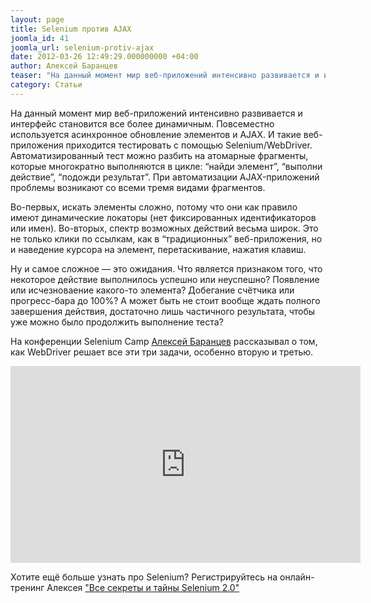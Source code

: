 ```yaml
---
layout: page
title: Selenium против AJAX
joomla_id: 41
joomla_url: selenium-protiv-ajax
date: 2012-03-26 12:49:29.000000000 +04:00
author: Алексей Баранцев
teaser: "На данный момент мир веб-приложений интенсивно развивается и интерфейс становится все более динамичным. Повсеместно используется асинхронное обновление элементов и AJAX. И такие веб-приложения приходится тестировать с помощью Selenium/WebDriver. Автоматизированный тест можно разбить на атомарные фрагменты, которые многократно выполняются в цикле: “найди элемент”, “выполни действие”, “подожди результат”. При автоматизации AJAX-приложений проблемы возникают со всеми тремя видами фрагментов. Во-первых, искать элементы сложно, потому что они как правило имеют динамические локаторы (нет фиксированных идентификаторов или имен). Во-вторых, спектр возможных действий весьма широк. Это не только клики по ссылкам, как в “традиционных” веб-приложения, но и наведение курсора на элемент, перетаскивание, нажатия клавиш. Ну и самое сложное — это ожидания. Что является признаком того, что некоторое действие выполнилось успешно или неуспешно? Появление или исчезноваение какого-то элемента? Добегание счётчика или прогресс-бара до 100%? А может быть не стоит вообще ждать полного завершения действия, достаточно лишь частичного результата, чтобы уже можно было продолжить выполнение теста? На конференции Selenium Camp Алексей Баранцев рассказал о том, как WebDriver решает все эти три задачи, особенно вторую и третью."
category: Статьи
---
```

<p>На данный момент мир веб-приложений интенсивно развивается и интерфейс становится все более динамичным. Повсеместно используется асинхронное обновление элементов и AJAX. И такие веб-приложения приходится тестировать с помощью Selenium/WebDriver. Автоматизированный тест можно разбить на атомарные фрагменты, которые многократно выполняются в цикле: “найди элемент”, “выполни действие”, “подожди результат”. При автоматизации AJAX-приложений проблемы возникают со всеми тремя видами фрагментов.</p>
<p>Во-первых, искать элементы сложно, потому что они как правило имеют динамические локаторы (нет фиксированных идентификаторов или имен). Во-вторых, спектр возможных действий весьма широк. Это не только клики по ссылкам, как в “традиционных” веб-приложения, но и наведение курсора на элемент, перетаскивание, нажатия клавиш.</p>
<p>Ну и самое сложное — это ожидания. Что является признаком того, что некоторое действие выполнилось успешно или неуспешно? Появление или исчезноваение какого-то элемента? Добегание счётчика или прогресс-бара до 100%? А может быть не стоит вообще ждать полного завершения действия, достаточно лишь частичного результата, чтобы уже можно было продолжить выполнение теста?</p>
<p>На конференции Selenium Camp <a href="http://software-testing.ru/about/authors/9-barancev">Алексей Баранцев</a> рассказывал о том, как WebDriver решает все эти три задачи, особенно вторую и третью.</p>
<p><iframe src="https://www.youtube.com/embed/tU18e3RaYrc" width="560" height="315" frameborder="0" allowfullscreen=""></iframe></p>
<p>Хотите ещё больше узнать про Selenium? Регистрируйтесь на онлайн-тренинг Алексея <a href="http://software-testing.ru/trainings/schedule?&amp;task=3&amp;cid=164">"Все секреты и тайны Selenium 2.0"</a></p>
